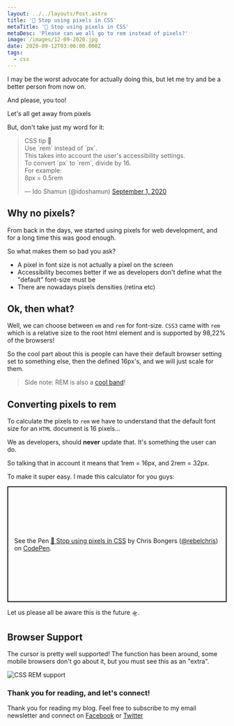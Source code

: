 ```yaml
---
layout: ../../layouts/Post.astro
title: '🛑 Stop using pixels in CSS'
metaTitle: '🛑 Stop using pixels in CSS'
metaDesc: 'Please can we all go to rem instead of pixels?'
image: /images/12-09-2020.jpg
date: 2020-09-12T03:00:00.000Z
tags:
  - css
---
```


I may be the worst advocate for actually doing this, but let me try and be a better person from now on.

And please, you too!

Let's all get away from pixels

But, don't take just my word for it:

<blockquote class="twitter-tweet"><p lang="en" dir="ltr">CSS tip 🦄<br>Use `rem` instead of `px`.<br>This takes into account the user&#39;s accessibility settings.<br>To convert `px` to `rem`, divide by 16.<br>For example:<br>8px = 0.5rem</p>&mdash; Ido Shamun (@idoshamun) <a href="https://twitter.com/idoshamun/status/1300690100741967877?ref_src=twsrc%5Etfw">September 1, 2020</a></blockquote> <script async src="https://platform.twitter.com/widgets.js" charset="utf-8"></script>

## Why no pixels?

From back in the days, we started using pixels for web development, and for a long time this was good enough.

So what makes them so bad you ask?

- A pixel in font size is not actually a pixel on the screen
- Accessibility becomes better if we as developers don't define what the "default" font-size must be
- There are nowadays pixels densities (retina etc)

## Ok, then what?

Well, we can choose between `em` and `rem` for font-size.
`CSS3` came with `rem` which is a relative size to the root html element and is supported by 98,22% of the browsers!

So the cool part about this is people can have their default browser setting set to something else, then the defined 16px's, and we will just scale for them.

> Side note: REM is also a [cool band](https://www.youtube.com/watch?v=xwtdhWltSIg&ab_channel=remhq)!

## Converting pixels to rem

To calculate the pixels to `rem` we have to understand that the default font size for an `HTML` document is 16 pixels...

We as developers, should **never** update that. It's something the user can do.

So talking that in account it means that 1rem = 16px, and 2rem = 32px. 

To make it super easy. I made this calculator for you guys:

<p class="codepen" data-height="265" data-theme-id="dark" data-default-tab="result" data-user="rebelchris" data-slug-hash="rNevWqp" style="height: 265px; box-sizing: border-box; display: flex; align-items: center; justify-content: center; border: 2px solid; margin: 1em 0; padding: 1em;" data-pen-title="🛑 Stop using pixels in CSS">
  <span>See the Pen <a href="https://codepen.io/rebelchris/pen/rNevWqp">
  🛑 Stop using pixels in CSS</a> by Chris Bongers (<a href="https://codepen.io/rebelchris">@rebelchris</a>)
  on <a href="https://codepen.io">CodePen</a>.</span>
</p>
<script async src="https://static.codepen.io/assets/embed/ei.js"></script>

Let us please all be aware this is the future 🛸.

## Browser Support

The cursor is pretty well supported! The function has been around, some mobile browsers don't go about it, but you must see this as an "extra".

![CSS REM support](https://caniuse.bitsofco.de/image/rem.png)

### Thank you for reading, and let's connect!

Thank you for reading my blog. Feel free to subscribe to my email newsletter and connect on [Facebook](https://www.facebook.com/DailyDevTipsBlog) or [Twitter](https://twitter.com/DailyDevTips1)
